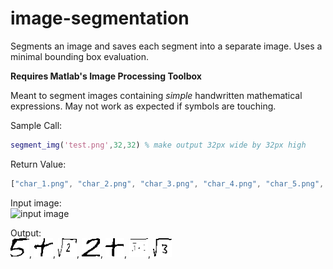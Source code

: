 # image-segmentation
Segments an image and saves each segment into a separate image. Uses a minimal bounding box evaluation.

**Requires Matlab's Image Processing Toolbox**

Meant to segment images containing *simple* handwritten mathematical expressions. May not work as expected if symbols are touching.


Sample Call: 
```matlab
segment_img('test.png',32,32) % make output 32px wide by 32px high
``` 

Return Value: 
```matlab
["char_1.png", "char_2.png", "char_3.png", "char_4.png", "char_5.png", "char_6.png", "char_7.png"]
```




Input image: <br>
<img src="https://github.com/jean-lucas/image-segmentation/blob/master/test.png" alt="input image" width="300"/>


Output: <br>
<img src="https://github.com/jean-lucas/image-segmentation/blob/master/out/char_1.png" alt="input image" width="30"/>, 
<img src="https://github.com/jean-lucas/image-segmentation/blob/master/out/char_2.png" alt="input image" width="30"/>,
<img src="https://github.com/jean-lucas/image-segmentation/blob/master/out/char_3.png" alt="input image" width="30"/>,
<img src="https://github.com/jean-lucas/image-segmentation/blob/master/out/char_4.png" alt="input image" width="30"/>,
<img src="https://github.com/jean-lucas/image-segmentation/blob/master/out/char_5.png" alt="input image" width="30"/>,
<img src="https://github.com/jean-lucas/image-segmentation/blob/master/out/char_6.png" alt="input image" width="30"/>,
<img src="https://github.com/jean-lucas/image-segmentation/blob/master/out/char_7.png" alt="input image" width="30"/> <br>


